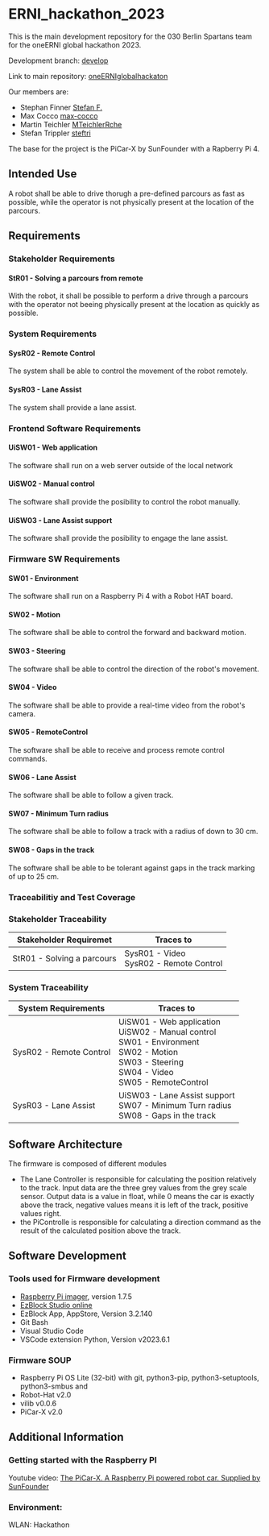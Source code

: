 # ERNI_hackathon_2023

This is the main development repository for the 030 Berlin Spartans team for the oneERNI global hackathon 2023. 

Development branch: [develop](https://github.com/steftri/ERNI_hackathon_2023/tree/develop)

Link to main repository: [oneERNIglobalhackaton](https://github.com/dani72/oneERNIglobalHackathon)

Our members are: 
 * Stephan Finner [Stefan F.](https://github.com/StepBerlin)
 * Max Cocco [max-cocco](https://github.com/max-cocco)
 * Martin Teichler [MTeichlerRche](https://github.com/MTeichlerRche)
 * Stefan Trippler [steftri](https://github.com/steftri)

The base for the project is the PiCar-X by SunFounder with a Rapberry Pi 4. 


## Intended Use

A robot shall be able to drive thorugh a pre-defined parcours as fast as possible, while the operator is not physically present at the location of the parcours. 


## Requirements

### Stakeholder Requirements

#### StR01 - Solving a parcours from remote
With the robot, it shall be possible to perform a drive through a parcours with the operator not beeing physically present at the location as quickly as possible. 



### System Requirements


#### SysR02 - Remote Control
The system shall be able to control the movement of the robot remotely.

#### SysR03 - Lane Assist
The system shall provide a lane assist.


### Frontend Software Requirements

#### UiSW01 - Web application
The software shall run on a web server outside of the local network 

#### UiSW02 - Manual control
The software shall provide the posibility to control the robot manually.

#### UiSW03 - Lane Assist support
The software shall provide the posibility to engage the lane assist.


### Firmware SW Requirements

#### SW01 - Environment
The software shall run on a Raspberry Pi 4 with a Robot HAT board.

#### SW02 - Motion
The software shall be able to control the forward and backward motion.

#### SW03 - Steering
The software shall be able to control the direction of the robot's movement.

#### SW04 - Video
The software shall be able to provide a real-time video from the robot's camera.

#### SW05 - RemoteControl
The software shall be able to receive and process remote control commands.

#### SW06 - Lane Assist
The software shall be able to follow a given track.

#### SW07 - Minimum Turn radius
The software shall be able to follow a track with a radius of down to 30 cm.

#### SW08 - Gaps in the track
The software shall be able to be tolerant against gaps in the track marking of up to 25 cm.



### Traceabilitiy and Test Coverage

### Stakeholder Traceability 

| Stakeholder Requiremet     | Traces to |
|----------------------------|-----------|
| StR01 - Solving a parcours | SysR01 - Video<br>SysR02 - Remote Control |

### System Traceability

| System Requirements        | Traces to |
|----------------------------|-----------|
| SysR02 - Remote Control    | UiSW01 - Web application<br>UiSW02 - Manual control<br>SW01 - Environment<br>SW02 - Motion<br>SW03 - Steering<br>SW04 - Video<br>SW05 - RemoteControl   |
| SysR03 - Lane Assist       | UiSW03 - Lane Assist support<br>SW07 - Minimum Turn radius<br>SW08 - Gaps in the track   |


## Software Architecture

The firmware is composed of different modules
 * The Lane Controller is responsible for calculating the position relatively to the track. Input data are the three grey values from the grey scale sensor. Output data is a value in float, while 0 means the car is exactly above the track, negative values means it is left of the track, positive values right.
 * the PiControlle is responsible for calculating a direction command as the result of the calculated position above the track. 


## Software Development

### Tools used for Firmware development

 * [Raspberry Pi imager](https://www.raspberrypi.com/software/), version 1.7.5
 * [EzBlock Studio online](http://ezblock.cc/ezblock-studio)
 * EzBlock App, AppStore, Version 3.2.140
 * Git Bash
 * Visual Studio Code 
 * VSCode extension Python, Version v2023.6.1

### Firmware SOUP 
 * Raspberry Pi OS Lite (32-bit) with git, python3-pip, python3-setuptools, python3-smbus and 
 * Robot-Hat v2.0
 * vilib v0.0.6
 * PiCar-X v2.0


## Additional Information

### Getting started with the Raspberry PI

Youtube video: [The PiCar-X. A Raspberry Pi powered robot car. Supplied by SunFounder](https://www.youtube.com/watch?v=pVayQiLgPK0)


### Environment: 

WLAN: Hackathon
